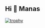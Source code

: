 ## Hi 👋 Manas

[![trophy](https://github-profile-trophy.vercel.app/?username=manasitcc&theme=kimbie_dark)](https://github.com/manasitcc/github-profile-trophy)


<!--
**manasitcc/manasitcc** is a ✨ _special_ ✨ repository because its `README.md` (this file) appears on your GitHub profile.

Here are some ideas to get you started:

- 🔭 I’m currently working on ...
- 🌱 I’m currently learning ...
- 👯 I’m looking to collaborate on ...
- 🤔 I’m looking for help with ...
- 💬 Ask me about ...
- 📫 How to reach me: ...
- 😄 Pronouns: ...
- ⚡ Fun fact: ...
-->
